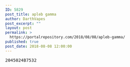 ```yaml
---
ID: 5829
post_title: apleb gamma
author: DarthVapes
post_excerpt: ""
layout: post
permalink: >
  https://portalrepository.com/2018/08/08/apleb-gamma/
published: true
post_date: 2018-08-08 12:00:00
---
```

<pre>2045024B7532</pre>